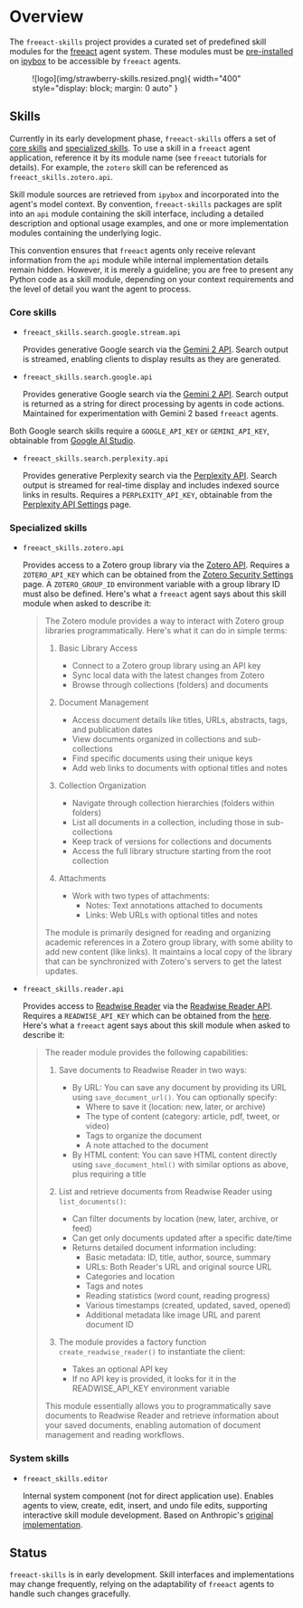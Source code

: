 # Overview

The `freeact-skills` project provides a curated set of predefined skill modules for the [freeact](https://gradion-ai.github.io/freeact) agent system. These modules must be [pre-installed](installation.md) on [ipybox](https://gradion-ai.github.io/ipybox) to be accessible by `freeact` agents.

<figure markdown>
  ![logo](img/strawberry-skills.resized.png){ width="400" style="display: block; margin: 0 auto" }
</figure>

## Skills

Currently in its early development phase, `freeact-skills` offers a set of [core skills](#core-skills) and [specialized skills](#specialized-skills). To use a skill in a `freeact` agent application, reference it by its module name (see `freeact` tutorials for details). For example, the `zotero` skill can be referenced as `freeact_skills.zotero.api`.

Skill module sources are retrieved from `ipybox` and incorporated into the agent's model context. By convention, `freeact-skills` packages are split into an `api` module containing the skill interface, including a detailed description and optional usage examples, and one or more implementation modules containing the underlying logic.

This convention ensures that `freeact` agents only receive relevant information from the `api` module while internal implementation details remain hidden. However, it is merely a guideline; you are free to present any Python code as a skill module, depending on your context requirements and the level of detail you want the agent to process.

### Core skills

- `freeact_skills.search.google.stream.api`

    Provides generative Google search via the [Gemini 2 API](https://ai.google.dev/gemini-api/docs/models/gemini-v2). Search output is streamed, enabling clients to display results as they are generated.

- `freeact_skills.search.google.api`

    Provides generative Google search via the [Gemini 2 API](https://ai.google.dev/gemini-api/docs/models/gemini-v2). Search output is returned as a string for direct processing by agents in code actions. Maintained for experimentation with Gemini 2 based `freeact` agents.

Both Google search skills require a `GOOGLE_API_KEY` or `GEMINI_API_KEY`, obtainable from [Google AI Studio](https://aistudio.google.com/app/apikey).

- `freeact_skills.search.perplexity.api`

    Provides generative Perplexity search via the [Perplexity API](https://docs.perplexity.ai/). Search output is streamed for real-time display and includes indexed source links in results. Requires a `PERPLEXITY_API_KEY`, obtainable from the [Perplexity API Settings](https://www.perplexity.ai/settings/api) page.

### Specialized skills

- `freeact_skills.zotero.api`

    Provides access to a Zotero group library via the [Zotero API](https://www.zotero.org/support/dev/web_api). Requires a `ZOTERO_API_KEY` which can be obtained from the [Zotero Security Settings](https://www.zotero.org/settings/security) page. A `ZOTERO_GROUP_ID` environment variable with a group library ID must also be defined. Here's what a `freeact` agent says about this skill module when asked to describe it:

    > The Zotero module provides a way to interact with Zotero group libraries programmatically. Here's what it can do in simple terms:
    >
    > 1. Basic Library Access
    >     - Connect to a Zotero group library using an API key
    >     - Sync local data with the latest changes from Zotero
    >     - Browse through collections (folders) and documents
    >
    > 2. Document Management
    >     - Access document details like titles, URLs, abstracts, tags, and publication dates
    >     - View documents organized in collections and sub-collections
    >     - Find specific documents using their unique keys
    >     - Add web links to documents with optional titles and notes
    >
    > 3. Collection Organization
    >     - Navigate through collection hierarchies (folders within folders)
    >     - List all documents in a collection, including those in sub-collections
    >     - Keep track of versions for collections and documents
    >     - Access the full library structure starting from the root collection
    >
    > 4. Attachments
    >     - Work with two types of attachments:
    >         - Notes: Text annotations attached to documents
    >         - Links: Web URLs with optional titles and notes
    >
    >The module is primarily designed for reading and organizing academic references in a Zotero group library, with some ability to add new content (like links). It maintains a local copy of the library that can be synchronized with Zotero's servers to get the latest updates.

- `freeact_skills.reader.api`

    Provides access to [Readwise Reader](https://readwise.io/read) via the [Readwise Reader API](https://readwise.io/reader_api). Requires a `READWISE_API_KEY` which can be obtained from the [here](https://readwise.io/access_token). Here's what a `freeact` agent says about this skill module when asked to describe it:

    > The reader module provides the following capabilities:
    >
    > 1. Save documents to Readwise Reader in two ways:
    >     - By URL: You can save any document by providing its URL using `save_document_url()`. You can optionally specify:
    >         * Where to save it (location: new, later, or archive)
    >         * The type of content (category: article, pdf, tweet, or video)
    >         * Tags to organize the document
    >         * A note attached to the document
    >     - By HTML content: You can save HTML content directly using `save_document_html()` with similar options as above, plus requiring a title
    >
    > 2. List and retrieve documents from Readwise Reader using `list_documents()`:
    >     - Can filter documents by location (new, later, archive, or feed)
    >     - Can get only documents updated after a specific date/time
    >     - Returns detailed document information including:
    >         * Basic metadata: ID, title, author, source, summary
    >         * URLs: Both Reader's URL and original source URL
    >         * Categories and location
    >         * Tags and notes
    >         * Reading statistics (word count, reading progress)
    >         * Various timestamps (created, updated, saved, opened)
    >         * Additional metadata like image URL and parent document ID
    >
    > 3. The module provides a factory function `create_readwise_reader()` to instantiate the client:
    >     - Takes an optional API key
    >     - If no API key is provided, it looks for it in the READWISE_API_KEY environment variable
    >
    > This module essentially allows you to programmatically save documents to Readwise Reader and retrieve information about your saved documents, enabling automation of document management and reading workflows.

### System skills

- `freeact_skills.editor`

    Internal system component (not for direct application use). Enables agents to view, create, edit, insert, and undo file edits, supporting interactive skill module development. Based on Anthropic's [original implementation](https://github.com/anthropics/anthropic-quickstarts/blob/main/computer-use-demo/computer_use_demo/tools/edit.py).

## Status

`freeact-skills` is in early development. Skill interfaces and implementations may change frequently, relying on the adaptability of `freeact` agents to handle such changes gracefully.
